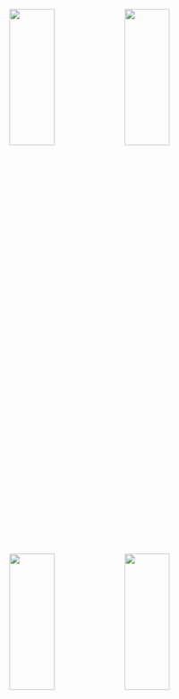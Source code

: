 <p>
<img src="https://user-images.githubusercontent.com/119857263/224474288-93d6c380-2a7a-415f-a74a-7f3dc75dec4a.png" height="25%" width="40%" >
<img src="https://user-images.githubusercontent.com/119857263/224474290-70ee6606-2503-46b2-ba30-a7fc25b84be1.png" height="25%" width="40%" >
<img src="https://user-images.githubusercontent.com/119857263/224474292-2bdca157-3453-48f5-b2af-46370a6795a5.png" height="25%" width="40%" >
<img src="https://user-images.githubusercontent.com/119857263/224474293-66024250-d8b0-4c21-8f9d-4af489318759.png" height="25%" width="40%" >
</p>
